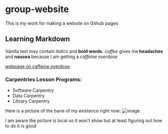 # group-website
This is my work for making a website on Github pages

## Learning Markdown

Vanilla text may contain *italics* and **bold words**.
*coffee* gives me **headaches** and **nausea** because I am getting  a *caffeine overdose*

[webpage on caffeine overdose](https://www.healthline.com/health/caffeine-overdose)

### Carpentries Lesson Programs:
- Software Carpentry
- Data Carpentry
- Library Carpentry

Here is a picture of the bane of my existence right now:
![image](files/Users/Maddie/Downloads/IMG_2774.HEIC)

I am aware the picture is local so it won't show but at least figuring out how to do it is good